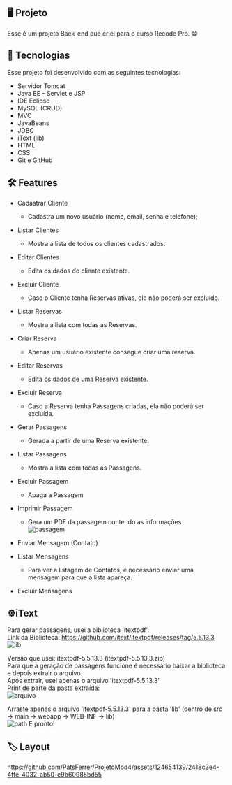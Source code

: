 <p align="center">
</p>

## 🖥️ Projeto
Esse é um projeto Back-end que criei para o curso Recode Pro. 😁

## 🚀 Tecnologias
Esse projeto foi desenvolvido com as seguintes tecnologias:

- Servidor Tomcat
- Java EE - Servlet e JSP
- IDE Eclipse
- MySQL (CRUD)
- MVC
- JavaBeans
- JDBC
- iText (lib)
- HTML
- CSS
- Git e GitHub

## 🛠️ Features
- Cadastrar Cliente
  - Cadastra um novo usuário (nome, email, senha e telefone);
- Listar Clientes
    - Mostra a lista de todos os clientes cadastrados.
- Editar Clientes
    - Edita os dados do cliente existente.
- Excluir Cliente
    - Caso o Cliente tenha Reservas ativas, ele não poderá ser excluído.

- Listar Reservas
    - Mostra a lista com todas as Reservas.
- Criar Reserva
    - Apenas um usuário existente consegue criar uma reserva.
- Editar Reservas
    - Edita os dados de uma Reserva existente.
- Excluir Reserva
    - Caso a Reserva tenha Passagens criadas, ela não poderá ser excluída.
 
- Gerar Passagens
    - Gerada a partir de uma Reserva existente. 
- Listar Passagens
    - Mostra a lista com todas as Passagens.
- Excluir Passagem
    - Apaga a Passagem
- Imprimir Passagem
    - Gera um PDF da passagem contendo as informações <br>
![passagem](https://github.com/PatsFerrer/ProjetoMod4/assets/124654139/4c2b4b00-7334-44d4-bd6a-bdcde03680e7)


- Enviar Mensagem (Contato)
- Listar Mensagens
    - Para ver a listagem de Contatos, é necessário enviar uma mensagem para que a lista apareça.
- Excluir Mensagens

## ⚙️iText
Para gerar passagens, usei a biblioteca 'itextpdf'. <br>
Link da Biblioteca: https://github.com/itext/itextpdf/releases/tag/5.5.13.3 <br>
![lib](https://github.com/PatsFerrer/ProjetoMod4/assets/124654139/45fb3785-fc14-477c-bff8-bf1936c2227a)

Versão que usei: itextpdf-5.5.13.3 (itextpdf-5.5.13.3.zip) <br>
Para que a geração de passagens funcione é necessário baixar a biblioteca e depois extrair o arquivo. <br>
Após extrair, usei apenas o arquivo 'itextpdf-5.5.13.3' <br>
Print de parte da pasta extraída: <br>
![arquivo](https://github.com/PatsFerrer/ProjetoMod4/assets/124654139/c58fb36f-075b-4e1e-9e04-9698549e4f24)

Arraste apenas o arquivo 'itextpdf-5.5.13.3' para a pasta 'lib' (dentro de src -> main -> webapp -> WEB-INF -> lib)<br>
![path](https://github.com/PatsFerrer/ProjetoMod4/assets/124654139/bc9c843a-ac9a-430b-a96a-0bc344287653)
E pronto!
## 🏷️ Layout

<div style="position: relative; padding-bottom: 53.75%; height: 0;">

https://github.com/PatsFerrer/ProjetoMod4/assets/124654139/2418c3e4-4ffe-4032-ab50-e9b60985bd55

</div>
